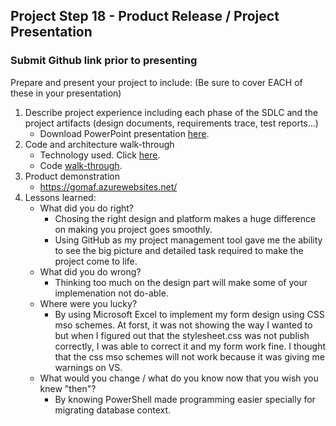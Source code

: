 ## Project Step 18 - Product Release / Project Presentation
### Submit Github link prior to presenting

Prepare and present your project to include: (Be sure to cover EACH of these in your presentation)

1. Describe project experience including each phase of the SDLC and the project artifacts (design documents, requirements trace, test reports...)
    * Download PowerPoint presentation [here](https://github.com/gowebUSA/MSSA-Project/blob/master/ProjectSteps/ProjectStep18/Go-Maf%20Presentation.pptx?raw=true).
2. Code and architecture walk-through
    * Technology used. Click [here](https://github.com/gowebUSA/O-MAF/blob/master/OMAF/readme.md#implemented-the-following-technology).
    * Code [walk-through](https://github.com/gowebUSA/O-MAF/tree/master/OMAF).
3.  Product demonstration
    * https://gomaf.azurewebsites.net/
4.  Lessons learned:
    * What did you do right?
      * Chosing the right design and platform makes a huge difference on making you project goes smoothly.
      * Using GitHub as my project management tool gave me the ability to see the big picture and detailed task required to make the project come to life.
    * What did you do wrong?
      * Thinking too much on the design part will make some of your implemenation not do-able.
    * Where were you lucky?
      * By using Microsoft Excel to implement my form design using CSS mso schemes. At forst, it was not showing the way I wanted to but when I figured out that the stylesheet.css was not publish correctly, I was able to correct it and my form work fine. I thought that the css mso schemes will not work because it was giving me warnings on VS.
    * What would you change / what do you know now that you wish you knew "then"?
      * By knowing PowerShell made programming easier specially for migrating database context.
